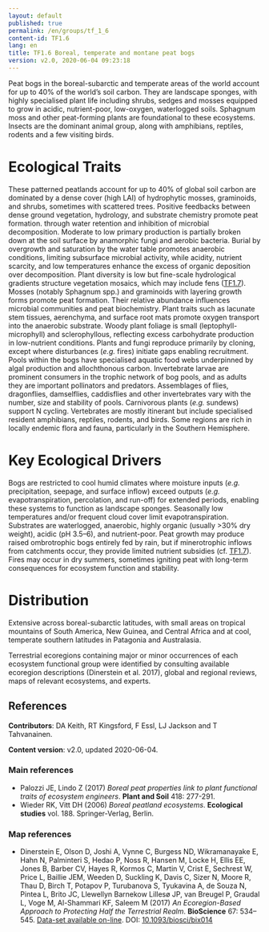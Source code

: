 ```yaml
---
layout: default
published: true
permalink: /en/groups/tf_1_6
content-id: TF1.6
lang: en
title: TF1.6 Boreal, temperate and montane peat bogs
version: v2.0, 2020-06-04 09:23:18
---
```


Peat bogs in the boreal-subarctic and temperate areas of the world account for up to 40% of the world’s soil carbon. They are landscape sponges, with highly specialised plant life including shrubs, sedges and mosses equipped to grow in acidic, nutrient-poor, low-oxygen, waterlogged soils. Sphagnum moss and other peat-forming plants are foundational to these ecosystems. Insects are the dominant animal group, along with amphibians, reptiles, rodents and a few visiting birds.

# Ecological Traits
 
These patterned peatlands account for up to 40% of global soil carbon are dominated by a dense cover (high LAI) of hydrophytic mosses, graminoids, and shrubs, sometimes with scattered trees. Positive feedbacks between dense ground vegetation, hydrology, and substrate chemistry promote peat formation. through water retention and inhibition of microbial decomposition. Moderate to low primary production is partially broken down at the soil surface by anamorphic fungi and aerobic bacteria. Burial by overgrowth and saturation by the water table promotes anaerobic conditions, limiting subsurface microbial activity, while acidity, nutrient scarcity, and low temperatures enhance the excess of organic deposition over decomposition. Plant diversity is low but fine-scale hydrological gradients structure vegetation mosaics, which may include fens ([TF1.7](/explore/groups/TF1.7)). Mosses (notably Sphagnum spp.) and graminoids with layering growth forms promote peat formation. Their relative abundance influences microbial communities and peat biochemistry. Plant traits such as lacunate stem tissues, aerenchyma, and surface root mats promote oxygen transport into the anaerobic substrate. Woody plant foliage is small (leptophyll-microphyll) and sclerophyllous, reflecting excess carbohydrate production in low-nutrient conditions. Plants and fungi reproduce primarily by cloning, except where disturbances (<i>e.g.</i> fires) initiate gaps enabling recruitment. Pools within the bogs have specialised aquatic food webs underpinned by algal production and allochthonous carbon. Invertebrate larvae are prominent consumers in the trophic network of bog pools, and as adults they are important pollinators and predators. Assemblages of flies, dragonflies, damselflies, caddisflies and other invertebrates vary with the number, size and stability of pools. Carnivorous plants (<i>e.g.</i> sundews) support N cycling. Vertebrates are mostly itinerant but include specialised resident amphibians, reptiles, rodents, and birds. Some regions are rich in locally endemic flora and fauna, particularly in the Southern Hemisphere.
 
# Key Ecological Drivers
 
Bogs are restricted to cool humid climates where moisture inputs (<i>e.g.</i> precipitation, seepage, and surface inflow) exceed outputs (<i>e.g.</i> evapotranspiration, percolation, and run-off) for extended periods, enabling these systems to function as landscape sponges. Seasonally low temperatures and/or frequent cloud cover limit evapotranspiration. Substrates are waterlogged, anaerobic, highly organic (usually >30% dry weight), acidic (pH 3.5–6), and nutrient-poor. Peat growth may produce raised ombrotrophic bogs entirely fed by rain, but if minerotrophic inflows from catchments occur, they provide limited nutrient subsidies (cf. [TF1.7](/explore/groups/TF1.7)). Fires may occur in dry summers, sometimes igniting peat with long-term consequences for ecosystem function and stability.
 
# Distribution
 
Extensive across boreal-subarctic latitudes, with small areas on tropical mountains of South America, New Guinea, and Central Africa and at cool, temperate southern latitudes in Patagonia and Australasia.

Terrestrial ecoregions containing major or minor occurrences of each ecosystem functional group were identified by consulting available ecoregion descriptions (Dinerstein et al. 2017), global and regional reviews, maps of relevant ecosystems, and experts.

## References

**Contributors**: DA Keith, RT Kingsford, F Essl, LJ Jackson and T Tahvanainen.

**Content version**: v2.0, updated 2020-06-04.

### Main references
* Palozzi JE, Lindo Z  (2017) *Boreal peat properties link to plant functional traits of ecosystem engineers*. **Plant and Soil** 418: 277-291.
* Wieder RK, Vitt DH  (2006) *Boreal peatland ecosystems*. **Ecological studies** vol. 188. Springer-Verlag, Berlin.

### Map references
* Dinerstein E, Olson D, Joshi A, Vynne C, Burgess ND, Wikramanayake E, Hahn N, Palminteri S, Hedao P, Noss R, Hansen M, Locke H, Ellis EE, Jones B, Barber CV, Hayes R, Kormos C, Martin V, Crist E, Sechrest W, Price L, Baillie JEM, Weeden D, Suckling K, Davis C, Sizer N, Moore R, Thau D, Birch T, Potapov P, Turubanova S, Tyukavina A, de Souza N, Pintea L, Brito JC, Llewellyn Barnekow Lillesø JP, van Breugel P, Graudal L, Voge M, Al-Shammari KF, Saleem M  (2017) *An Ecoregion-Based Approach to Protecting Half the Terrestrial Realm*. **BioScience** 67: 534–545. [Data-set available on-line](https://ecoregions2017.appspot.com/). DOI: [10.1093/biosci/bix014](http://doi.org/10.1093/biosci/bix014)


